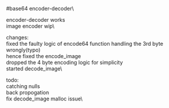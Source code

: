 #base64 encoder-decoder\

encoder-decoder works\
image encoder wip\

changes:\
fixed the faulty logic of encode64 function handling the 3rd byte wrongly(typo)\
hence fixed the encode_image\
dropped the 4 byte encoding logic for simplicity\
started decode_image\

todo: \
catching nulls \
back propogation \
fix decode_image malloc issue\
 